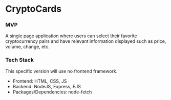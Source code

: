 # CryptoCards

### MVP

A single page application where users can select their favorite cryptocurrency pairs and have relevant information displayed such as price, volume, change, etc.

### Tech Stack

This specific version will use no frontend framework.

- Frontend: HTML, CSS, JS
- Backend: NodeJS, Express, EJS
- Packages/Dependencies: node-fetch
